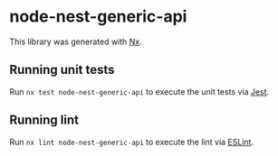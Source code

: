 # node-nest-generic-api

This library was generated with [Nx](https://nx.dev).

## Running unit tests

Run `nx test node-nest-generic-api` to execute the unit tests via [Jest](https://jestjs.io).

## Running lint

Run `nx lint node-nest-generic-api` to execute the lint via [ESLint](https://eslint.org/).
